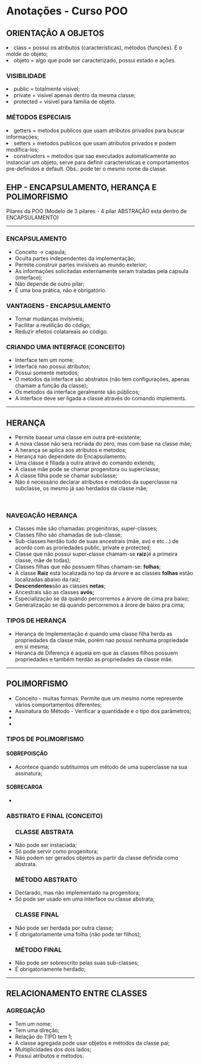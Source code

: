 <h1><strong>Anotações - Curso POO</strong></h1>

<h2>ORIENTAÇÃO A OBJETOS</h2>
<li> class = possui os atributos (características), métodos (funções). É o molde do objeto;</li>
<li> objeto = algo que pode ser caracterizado, possui estado e ações.</li>

<h3>VISIBILIDADE</h3>
<li> public = totalmente visivel;</li>
<li> private = visivel apenas dentro da mesma classe;</li>
<li> protected = visivel para familia de objeto.</li>

<h3>MÉTODOS ESPECIAIS</h3>
<li> getters = metodos publicos que usam atributos privados para buscar informações;
<li> setters = metodos publicos que usam atributos privados e podem modifica-los;
<li> constructors = metodos que sao executados automaticamente ao instanciar um objeto, serve para definir caracteristicas e comportamentos pre-definidos e default. Obs.: pode ter o mesmo nome da classe.

<h2>EHP - ENCAPSULAMENTO, HERANÇA E POLIMORFISMO</h2>
Pilares da POO (Modelo de 3 pilares - 4 pilar ABSTRAÇÃO esta dentro de ENCAPSULAMENTO)

<hr>
<h3>ENCAPSULAMENTO</h3>
 <ul>
 	<li>Conceito -> capsula;</li>
	 <li> Oculta partes independentes da implementação;</li>
	 <li>Permite construir partes invisíveis ao mundo exterior;</li>
	 <li>As informações solicitadas externamente seram tratadas pela capsula (interface);</li>
	 <li>Não depende de outro pilar;</li>
	 <li>É uma boa prática, nāo é obrigatório.</li>
 </ul>
<h3>VANTAGENS - ENCAPSULAMENTO</h3>
<ul>
	<li>Tornar mudanças invisíveis;</li>
	<li>Facilitar a reutiliçāo do código;</li>
	<li>Reduzir efeitos colatareais ao código.</li>
</ul>
<h3>CRIANDO UMA INTERFACE (CONCEITO)</h3>
<ul>
	<li>Interface tem um nome;</li>
	<li>Interface nao possui atributos;</li>
	<li>Possui somente metodos;</li>
	<li>O metodos da interface são abstratos (não tem configurações, apenas chamam a função da classe);</li>
	<li>Os metodos da interface geralmente são públicos;</li>
	<li>A interface deve ser ligada a classe através do comando implements.</li>
</ul>
<hr>
<h2>HERANÇA</h2>
<ul>
	<li>Permite basear uma classe em outra pré-existente;</li>
	<li>A nova classe não sera recriada do zero, mas com base na classe mãe;</li>
	<li>A herança se aplica aos atributos e metodos;</li>
	<li>Herança nao dependete do Encapsulamento;</li>
	<li>Uma classe é filiada a outra atravé do comando extends;</li>
	<li>A classe mãe pode se chamar progenitora ou superclasse;</li>
	<li>A classe filha pode se chamar subclasse;</li>
	<li>Não é necessário declarar atributos e metodos da superclasse na subclasse, os mesmo já sao herdados da classe mãe;
	</li>
</ul>
<br>
<h3>NAVEGAÇÃO HERANÇA</h3>
<ul>
	<li>Classes mãe são chamadas: progenitoras, super-classes;</li>
	<li>Classes filho são chamadas de sub-classe;</li>
	<li>Sub-classes herdão tudo de suas ancestrais (mãe, avó e etc...) de acordo com as proriedades public, private e protected;</li>
	<li>Classe que não possui super-classe chamam-se <strong>raiz</strong>(é a primeira classe, mãe de todas);</li>
	<li>Classes filhas que não possuem filhas chamam-se: <strong>folhas</strong>;</li>
	<li>A classe <strong>Raiz</strong> está localizada no top da árvore e as classes <strong>folhas</strong> estão localizadas abaixo da raiz;</li>
	<li><strong>Descendentes</strong>são as classes <strong>netas</strong>;</li>
	<li>Ancestrais são as classes <strong>avós;</strong></li>
	<li>Especialização se dá quando percorremos a árvore de cima pra baixo;</li>
	<li>Generalização se dá quando percorremos a árore de baixo pra cima;</li>
</ul>
<h3>TIPOS DE HERANÇA</h3>
<ul>
	<li>Herança de Implementação é quando uma classe filha herda as propriedades da classe mãe, porém nao possui nenhuma propriedade em si mesma;</li>
	<li>Heranca de Diferença é aquela em que as classes filhos possuem propriedades e também herdão as propriedades da classe mãe.</li>
</ul>
<hr>
<h2>POLIMORFISMO</h2>
<ul>
	<li>Conceito - muitas formas. Permite que um mesmo nome represente vários comportamentos diferentes;</li>
	<li>Assinatura do Método - Verificar a quantidade e o tipo dos parâmetros;</li>
	<li></li>
	<li></li>
</ul>
<h3>TIPOS DE POLIMORFISMO</h3>
<h4>SOBREPOISÇÃO</h4>
<ul>
	<li>Acontece quando subtituímos um método de uma superclasse na sua assinatura;</li>
</ul>
<h4>SOBRECARGA</h4>
<ul>
	<li></li>
</ul>
<h3>ABSTRATO E FINAL (CONCEITO)</h3>
<ul>
	<h3>CLASSE ABSTRATA</h3>
	<li>Não pode ser instaciada;</li>
	<li>Só pode servir como progenitora;</li>
	<li>Não podem ser gerados objetos as partir da classe definida como abstrata.</li>
	<h3>MÉTODO ABSTRATO</h3>
	<li>Declarado, mas não implementado na progenitora;</li>
	<li>Só pode ser usado em uma interface ou classe abstrata;</li>
	<h3>CLASSE FINAL</h3>
	<li>Não pode ser herdada por outra classe;</li>
	<li>É obrigatoriamente uma folha (não pode ter filhos);</li>
	<h3>MÉTODO FINAL</h3>
	<li>Não pode ser sobrescrito pelas suas sub-classes;</li>
	<li>É obrigatoriamente herdado;</li>
</ul>

<hr>
<h2>RELACIONAMENTO ENTRE CLASSES</h2>

<h3>AGREGAÇÃO</h3>
<ul>
	<li>Tem um nome;</li>
	<li>Tem uma direção;</li>
	<li>Relação do TIPO tem 1;</li>
	<li>A classe agregada pode usar objetos e métodos da classe pai;</li>
	<li>Multiplicidades dos dois lados;</li>
	<li>Possui atributos e métodos.</li>
</ul>






